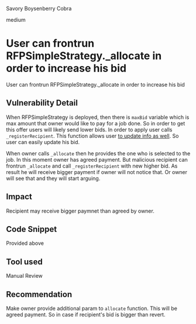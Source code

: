 Savory Boysenberry Cobra

medium

# User can frontrun RFPSimpleStrategy._allocate in order to increase his bid
User can frontrun RFPSimpleStrategy._allocate in order to increase his bid
## Vulnerability Detail
When RFPSimpleStrategy is deployed, then there is `maxBid` variable which is max amount that owner  would like to pay for a job done.
So in order to get this offer users will likely send lower bids. In order to apply user calls `_registerRecipient`. This function allows user [to update info as well](https://github.com/sherlock-audit/2023-09-Gitcoin/blob/main/allo-v2/contracts/strategies/rfp-simple/RFPSimpleStrategy.sol#L372). So user can easily update his bid.

When owner calls `_allocate` then he provides the one who is selected to the job. In this moment owner has agreed payment. But malicious recipient can frontrun `_allocate` and call `_registerRecipient` with new higher bid. As result he will receive bigger payment if owner will not notice that. Or owner will see that and they will start arguing.
## Impact
Recipient may receive bigger paymnet than agreed by owner.
## Code Snippet
Provided above
## Tool used

Manual Review

## Recommendation
Make owner provide additional param to `allocate` function. This will be agreed payment. So in case if recipient's bid is bigger than revert.
